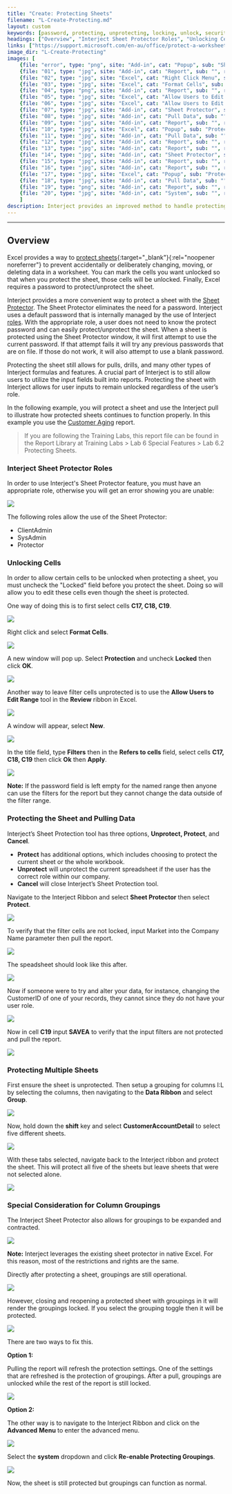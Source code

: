```yaml
---
title: "Create: Protecting Sheets"
filename: "L-Create-Protecting.md"
layout: custom
keywords: [password, protecting, unprotecting, locking, unlock, security]
headings: ["Overview", "Interject Sheet Protector Roles", "Unlocking Cells", "Protecting the Sheet and Pulling Data", "Protecting Multiple Sheets", "Special Consideration for Column Groupings"]
links: ["https://support.microsoft.com/en-au/office/protect-a-worksheet-3179efdb-1285-4d49-a9c3-f4ca36276de6", "/wGetStarted/INTERJECT-Ribbon-Menu-Items.html#sheet-protector", "/wPortal/INTERJECT-Roles.html", "/wGetStarted/L-Create-CustomerAging.html"]
image_dir: "L-Create-Protecting"
images: [
	{file: "error", type: "png", site: "Add-in", cat: "Popup", sub: "Sheet Protector", report: "", ribbon: "", config: ""}, 
	{file: "01", type: "jpg", site: "Add-in", cat: "Report", sub: "", report: "Customer Aging Summary", ribbon: "", config: ""}, 
	{file: "02", type: "jpg", site: "Excel", cat: "Right Click Menu", sub: "", report: "Customer Aging Summary", ribbon: "", config: ""}, 
	{file: "03", type: "jpg", site: "Excel", cat: "Format Cells", sub: "", report: "Customer Aging Summary", ribbon: "", config: ""}, 
	{file: "04", type: "png", site: "Add-in", cat: "Report", sub: "", report: "Customer Aging Summary", ribbon: "", config: ""}, 
	{file: "05", type: "jpg", site: "Excel", cat: "Allow Users to Edit Ranges", sub: "", report: "Customer Aging Summary", ribbon: "", config: ""}, 
	{file: "06", type: "jpg", site: "Excel", cat: "Allow Users to Edit Ranges", sub: "New Range", report: "Customer Aging Summary", ribbon: "", config: ""}, 
	{file: "07", type: "jpg", site: "Add-in", cat: "Sheet Protector", sub: "", report: "Customer Aging Summary", ribbon: "Advanced", config: ""}, 
	{file: "08", type: "jpg", site: "Add-in", cat: "Pull Data", sub: "", report: "Customer Aging Summary", ribbon: "", config: ""}, 
	{file: "09", type: "jpg", site: "Add-in", cat: "Report", sub: "", report: "Customer Aging Summary", ribbon: "", config: ""}, 
	{file: "10", type: "jpg", site: "Excel", cat: "Popup", sub: "Protected", report: "Customer Aging Summary", ribbon: "", config: ""}, 
	{file: "11", type: "jpg", site: "Add-in", cat: "Pull Data", sub: "", report: "Customer Aging Summary", ribbon: "", config: ""}, 
	{file: "12", type: "jpg", site: "Add-in", cat: "Report", sub: "", report: "Customer Aging Summary", ribbon: "", config: ""}, 
	{file: "13", type: "jpg", site: "Add-in", cat: "Report", sub: "", report: "Customer Aging Summary", ribbon: "", config: ""}, 
	{file: "14", type: "jpg", site: "Add-in", cat: "Sheet Protector", sub: "", report: "Customer Aging Summary", ribbon: "Advanced", config: ""}, 
	{file: "15", type: "jpg", site: "Add-in", cat: "Report", sub: "", report: "Customer Aging Summary", ribbon: "", config: ""}, 
	{file: "16", type: "jpg", site: "Add-in", cat: "Report", sub: "", report: "Customer Aging Summary", ribbon: "", config: ""}, 
	{file: "17", type: "jpg", site: "Excel", cat: "Popup", sub: "Protected", report: "Customer Aging Summary", ribbon: "", config: ""}, 
	{file: "18", type: "jpg", site: "Add-in", cat: "Pull Data", sub: "", report: "Customer Aging Summary", ribbon: "Simple", config: ""}, 
	{file: "19", type: "png", site: "Add-in", cat: "Report", sub: "", report: "Customer Aging Summary", ribbon: "Simple", config: ""}, 
	{file: "20", type: "jpg", site: "Add-in", cat: "System", sub: "", report: "Customer Aging Summary", ribbon: "Advanced", config: ""}
	]
description: Interject provides an improved method to handle protecting sheets. The Sheet Protector window allows Interject users with the Client Admin role to quickly protect or unprotect the sheet without any need to know the password.
---
```

* * *

## Overview

Excel provides a way to [protect sheets](https://support.microsoft.com/en-au/office/protect-a-worksheet-3179efdb-1285-4d49-a9c3-f4ca36276de6){:target="_blank"}{:rel="noopener noreferrer"} to prevent accidentally or deliberately changing, moving, or deleting data in a worksheet. You can mark the cells you want unlocked so that when you protect the sheet, those cells will be unlocked. Finally, Excel requires a password to protect/unprotect the sheet.

Interject provides a more convenient way to protect a sheet with the [Sheet Protector](/wGetStarted/INTERJECT-Ribbon-Menu-Items.html#sheet-protector). The Sheet Protector eliminates the need for a password. Interject uses a default password that is internally managed by the use of Interject [roles](/wPortal/INTERJECT-Roles.html). With the appropriate role, a user does not need to know the protect password and can easily protect/unprotect the sheet. When a sheet is protected using the Sheet Protector window, it will first attempt to use the current password. If that attempt fails it will try any previous passwords that are on file. If those do not work, it will also attempt to use a blank password.

Protecting the sheet still allows for pulls, drills, and many other types of Interject formulas and features. A crucial part of Interject is to still allow users to utilize the input fields built into reports. Protecting the sheet with Interject allows for user inputs to remain unlocked regardless of the user’s role.

In the following example, you will protect a sheet and use the Interject pull to illustrate how protected sheets continues to function properly. In this example you use the [Customer Aging](/wGetStarted/L-Create-CustomerAging.html) report.

<blockquote class=lab_info>
 If you are following the Training Labs, this report file can be found in the Report Library at Training Labs > Lab 6 Special Features > Lab 6.2 Protecting Sheets.
</blockquote>

### Interject Sheet Protector Roles

In order to use Interject's Sheet Protector feature, you must have an appropriate role, otherwise you will get an error showing you are unable:

![](/images/L-Create-Protecting/error.png)
<br>

The following roles allow the use of the Sheet Protector:

* ClientAdmin
* SysAdmin
* Protector

### Unlocking Cells

In order to allow certain cells to be unlocked when protecting a sheet, you must uncheck the "Locked" field before you protect the sheet. Doing so will allow you to edit these cells even though the sheet is protected.

One way of doing this is to first select cells **C17, C18, C19**.

![](/images/L-Create-Protecting/01.jpg)
<br>

Right click and select **Format Cells**.

![](/images/L-Create-Protecting/02.jpg)
<br>

A new window will pop up. Select **Protection** and uncheck **Locked** then click **OK**.

![](/images/L-Create-Protecting/03.jpg)
<br>

Another way to leave filter cells unprotected is to use the **Allow Users to Edit Range** tool in the **Review** ribbon in Excel.

![](/images/L-Create-Protecting/04.png)
<br>

A window will appear, select **New**.

![](/images/L-Create-Protecting/05.jpg)
<br>

In the title field, type **Filters** then in the **Refers to cells** field, select cells **C17, C18, C19** then click **Ok** then **Apply**.

![](/images/L-Create-Protecting/06.jpg)
<br>

**Note:** If the password field is left empty for the named range then anyone can use the filters for the report but they cannot change the data outside of the filter range.
<br>

### Protecting the Sheet and Pulling Data

Interject’s Sheet Protection tool has three options, **Unprotect, Protect**, and **Cancel**.

* **Protect** has additional options, which includes choosing to protect the current sheet or the whole workbook.
* **Unprotect** will unprotect the current spreadsheet if the user has the correct role within our company.
* **Cancel** will close Interject’s Sheet Protection tool.

Navigate to the Interject Ribbon and select **Sheet Protector** then select **Protect**.

![](/images/L-Create-Protecting/07.jpg)
<br>

To verify that the filter cells are not locked, input Market into the Company Name parameter then pull the report.

![](/images/L-Create-Protecting/08.jpg)
<br>

The speadsheet should look like this after.

![](/images/L-Create-Protecting/09.jpg)
<br>

Now if someone were to try and alter your data, for instance, changing the CustomerID of one of your records, they cannot since they do not have your user role.

![](/images/L-Create-Protecting/10.jpg)
<br>

Now in cell **C19** input **SAVEA** to verify that the input filters are not protected and pull the report.

![](/images/L-Create-Protecting/11.jpg)
<br>

### Protecting Multiple Sheets

First ensure the sheet is unprotected. Then setup a grouping for columns I:L by selecting the columns, then navigating to the **Data Ribbon** and select **Group**.

![](/images/L-Create-Protecting/12.jpg)
<br>

Now, hold down the **shift** key and select **CustomerAccountDetail** to select five different sheets.

![](/images/L-Create-Protecting/13.jpg)
<br>

With these tabs selected, navigate back to the Interject ribbon and protect the sheet. This will protect all five of the sheets but leave sheets that were not selected alone.

![](/images/L-Create-Protecting/14.jpg)
<br>

### Special Consideration for Column Groupings

The Interject Sheet Protector also allows for groupings to be expanded and contracted.

![](/images/L-Create-Protecting/15.jpg)
<br>

**Note:** Interject leverages the existing sheet protector in native Excel. For this reason, most of the restrictions and rights are the same.

Directly after protecting a sheet, groupings are still operational.

![](/images/L-Create-Protecting/16.jpg)
<br>

However, closing and reopening a protected sheet with groupings in it will render the groupings locked. If you select the grouping toggle then it will be protected.

![](/images/L-Create-Protecting/17.jpg)
<br>

There are two ways to fix this.

**Option 1:**

Pulling the report will refresh the protection settings. One of the settings that are refreshed is the protection of groupings. After a pull, groupings are unlocked while the rest of the report is still locked.

![](/images/L-Create-Protecting/18.jpg)
<br>

**Option 2:**

The other way is to navigate to the Interject Ribbon and click on the **Advanced** **Menu** to enter the advanced menu.

![](/images/L-Create-Protecting/19.png)
<br>

Select the **system** dropdown and click **Re-enable Protecting Groupings**.

![](/images/L-Create-Protecting/20.jpg)
<br>

Now, the sheet is still protected but groupings can function as normal.
